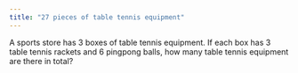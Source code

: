 ```yaml
---
title: "27 pieces of table tennis equipment"
---
```

A sports store has 3 boxes of table tennis equipment. If each box has 3 table tennis rackets and 6 pingpong balls, how many table tennis equipment are there in total?

